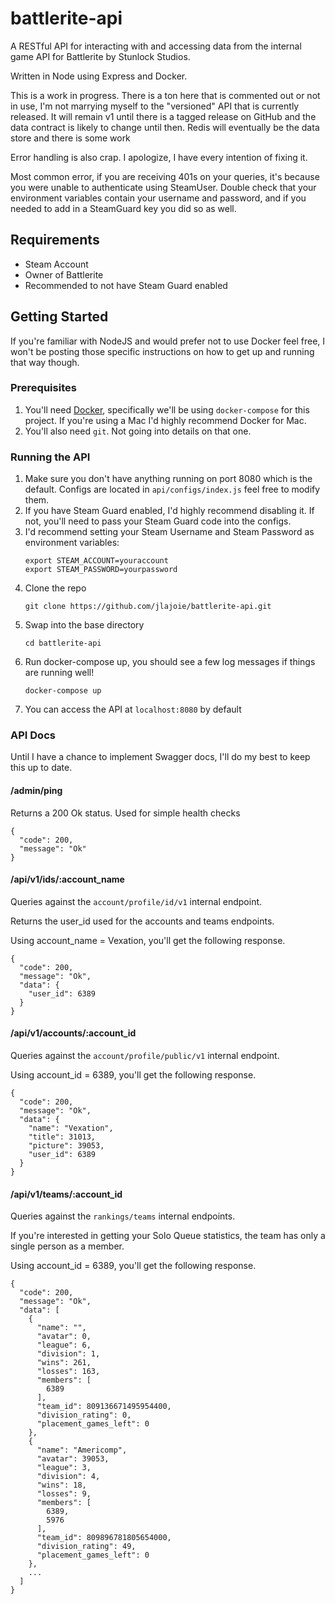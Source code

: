 # battlerite-api

A RESTful API for interacting with and accessing data from the internal game API for Battlerite by Stunlock Studios.

Written in Node using Express and Docker.

This is a work in progress. There is a ton here that is commented out or not in use, I'm not marrying myself to the "versioned" API that is currently released. It will remain v1 until there is a tagged release on GitHub and the data contract is likely to change until then. Redis will eventually be the data store and there is some work

Error handling is also crap. I apologize, I have every intention of fixing it.

Most common error, if you are receiving 401s on your queries, it's because you were unable to authenticate using SteamUser. Double check that your environment variables contain your username and password, and if you needed to add in a SteamGuard key you did so as well.

## Requirements

* Steam Account
* Owner of Battlerite
* Recommended to not have Steam Guard enabled

## Getting Started

If you're familiar with NodeJS and would prefer not to use Docker feel free, I won't be posting those specific instructions on how to get up and running that way though.

### Prerequisites

1. You'll need [Docker](https://docs.docker.com/), specifically we'll be using `docker-compose` for this project. If you're using a Mac I'd highly recommend Docker for Mac.
2. You'll also need `git`. Not going into details on that one.

### Running the API

1. Make sure you don't have anything running on port 8080 which is the default. Configs are located in `api/configs/index.js` feel free to modify them.
2. If you have Steam Guard enabled, I'd highly recommend disabling it. If not, you'll need to pass your Steam Guard code into the configs.
3. I'd recommend setting your Steam Username and Steam Password as environment variables:
	```
    export STEAM_ACCOUNT=youraccount
    export STEAM_PASSWORD=yourpassword
    ``` 
4. Clone the repo 
    ```
    git clone https://github.com/jlajoie/battlerite-api.git
    ```
5. Swap into the base directory
    ```
    cd battlerite-api
    ```
6. Run docker-compose up, you should see a few log messages if things are running well!
    ```
    docker-compose up
    ```
7. You can access the API at `localhost:8080` by default


### API Docs

Until I have a chance to implement Swagger docs, I'll do my best to keep this up to date.

#### /admin/ping

Returns a 200 Ok status. Used for simple health checks

```
{
  "code": 200,
  "message": "Ok"
}
```

#### /api/v1/ids/:account_name

Queries against the `account/profile/id/v1` internal endpoint.

Returns the user_id used for the accounts and teams endpoints.

Using account_name = Vexation, you'll get the following response.

```
{
  "code": 200,
  "message": "Ok",
  "data": {
    "user_id": 6389
  }
}
```

#### /api/v1/accounts/:account_id

Queries against the `account/profile/public/v1` internal endpoint.

Using account_id = 6389, you'll get the following response. 

```
{
  "code": 200,
  "message": "Ok",
  "data": {
    "name": "Vexation",
    "title": 31013,
    "picture": 39053,
    "user_id": 6389
  }
}
```

#### /api/v1/teams/:account_id

Queries against the `rankings/teams` internal endpoints. 

If you're interested in getting your Solo Queue statistics, the team has only a single person as a member.

Using account_id = 6389, you'll get the following response.

```
{
  "code": 200,
  "message": "Ok",
  "data": [
    {
      "name": "",
      "avatar": 0,
      "league": 6,
      "division": 1,
      "wins": 261,
      "losses": 163,
      "members": [
        6389
      ],
      "team_id": 809136671495954400,
      "division_rating": 0,
      "placement_games_left": 0
    },
    {
      "name": "Americomp",
      "avatar": 39053,
      "league": 3,
      "division": 4,
      "wins": 18,
      "losses": 9,
      "members": [
        6389,
        5976
      ],
      "team_id": 809896781805654000,
      "division_rating": 49,
      "placement_games_left": 0
    },
    ...
  ]
}
```